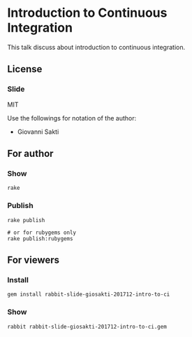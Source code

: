 # Introduction to Continuous Integration
This talk discuss about introduction to continuous integration.

## License

### Slide

MIT

Use the followings for notation of the author:

  * Giovanni Sakti

## For author

### Show

    rake

### Publish

    rake publish

    # or for rubygems only
    rake publish:rubygems

## For viewers

### Install

    gem install rabbit-slide-giosakti-201712-intro-to-ci

### Show

    rabbit rabbit-slide-giosakti-201712-intro-to-ci.gem
